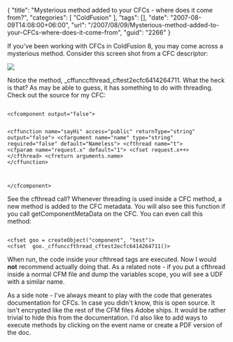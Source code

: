 {
	"title": "Mysterious method added to your CFCs - where does it come from?",
	"categories": [
		"ColdFusion"
	],
	"tags": [],
	"date": "2007-08-09T14:08:00+06:00",
	"url": "/2007/08/09/Mysterious-method-added-to-your-CFCs-where-does-it-come-from",
	"guid": "2266"
}

If you've been working with CFCs in ColdFusion 8, you may come across a mysterious method. Consider this screen shot from a CFC descriptor:

<img src="http://static.raymondcamden.com/images/Picture%2011.png">

Notice the method, _cffunccfthread_cftest2ecfc6414264711. What the heck is that? As may be able to guess, it has something to do with threading. Check out the source for my CFC:

<code>
&lt;cfcomponent output="false"&gt;

&lt;cffunction name="sayHi" access="public" returnType="string" output="false"&gt;
	&lt;cfargument name="name" type="string" required="false" default="Nameless"&gt;
	&lt;cfthread name="t"&gt;
	&lt;cfparam name="request.x" default="1"&gt;
	&lt;cfset request.x++&gt;
	&lt;/cfthread&gt;
	&lt;cfreturn arguments.name&gt;	
&lt;/cffunction&gt;

&lt;/cfcomponent&gt;
</code>

See the cfthread call? Whenever threading is used inside a CFC method, a new method is added to the CFC metadata. You will also see this function if you call getComponentMetaData on the CFC. You can even call this method:

<code>
&lt;cfset goo = createObject("component", "test")&gt;
&lt;cfset  goo._cffunccfthread_cftest2ecfc6414264711()&gt;
</code>

When run, the code inside your cfthread tags are executed. Now I would <b>not</b> recommend actually doing that. As a related note - if you put a cfthread inside a normal CFM file and dump the variables scope, you will see a UDF with a similar name.

As a side note - I've always meant to play with the code that generates documentation for CFCs. In case you didn't know, this is open source. It isn't encrypted like the rest of the CFM files Adobe ships. It would be rather trivial to hide this from the documentation. I'd also like to add ways to execute methods by clicking on the event name or create a PDF version of the doc.